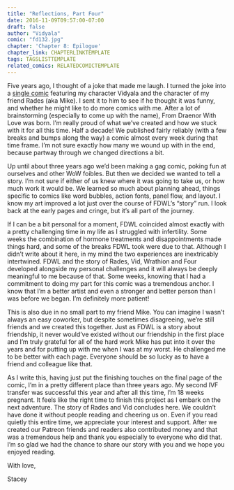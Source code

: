 ```yaml
---
title: "Reflections, Part Four"
date: 2016-11-09T09:57:00-07:00
draft: false
author: "Vidyala"
comic: "fd132.jpg"
chapter: 'Chapter 8: Epilogue'
chapter_link: CHAPTERLINKTEMPLATE
tags: TAGSLISTTEMPLATE
related_comics: RELATEDCOMICTEMPLATE
---
```


Five years ago, I thought of a joke that made me laugh. I turned the joke into a <a href="/comic/rare-spawn-3/">single comic</a> featuring my character Vidyala and the character of my friend Rades (aka Mike). I sent it to him to see if he thought it was funny, and whether he might like to do more comics with me. After a lot of brainstorming (especially to come up with the name), From Draenor With Love was born. I’m really proud of what we’ve created and how we stuck with it for all this time. Half a decade! We published fairly reliably (with a few breaks and bumps along the way) a comic almost every week during that time frame. I’m not sure exactly how many we wound up with in the end, because partway through we changed directions a bit.


Up until about three years ago we’d been making a gag comic, poking fun at ourselves and other WoW foibles. But then we decided we wanted to tell a story. I’m not sure if either of us knew where it was going to take us, or how much work it would be. We learned so much about planning ahead, things specific to comics like word bubbles, action fonts, panel flow, and layout. I know my art improved a lot just over the course of FDWL’s “story” run. I look back at the early pages and cringe, but it’s all part of the journey.


If I can be a bit personal for a moment, FDWL coincided almost exactly with a pretty challenging time in my life as I struggled with infertility. Some weeks the combination of hormone treatments and disappointments made things hard, and some of the breaks FDWL took were due to that. Although I didn’t write about it here, in my mind the two experiences are inextricably intertwined. FDWL and the story of Rades, Vid, Wrathion and Four developed alongside my personal challenges and it will always be deeply meaningful to me because of that. Some weeks, knowing that I had a commitment to doing my part for this comic was a tremendous anchor. I know that I’m a better artist and even a stronger and better person than I was before we began. I’m definitely more patient!


This is also due in no small part to my friend Mike. You can imagine I wasn’t always an easy coworker, but despite sometimes disagreeing, we’re still friends and we created this together. Just as FDWL is a story about friendship, it never would’ve existed without our friendship in the first place and I’m truly grateful for all of the hard work Mike has put into it over the years and for putting up with me when I was at my worst. He challenged me to be better with each page. Everyone should be so lucky as to have a friend and colleague like that.


As I write this, having just put the finishing touches on the final page of the comic, I’m in a pretty different place than three years ago. My second IVF transfer was successful this year and after all this time, I’m 18 weeks pregnant. It feels like the right time to finish this project as I embark on the next adventure. The story of Rades and Vid concludes here. We couldn’t have done it without people reading and cheering us on. Even if you read quietly this entire time, we appreciate your interest and support. After we created our Patreon friends and readers also contributed money and that was a tremendous help and thank you especially to everyone who did that. I’m so glad we had the chance to share our story with you and we hope you enjoyed reading.


With love,


Stacey

